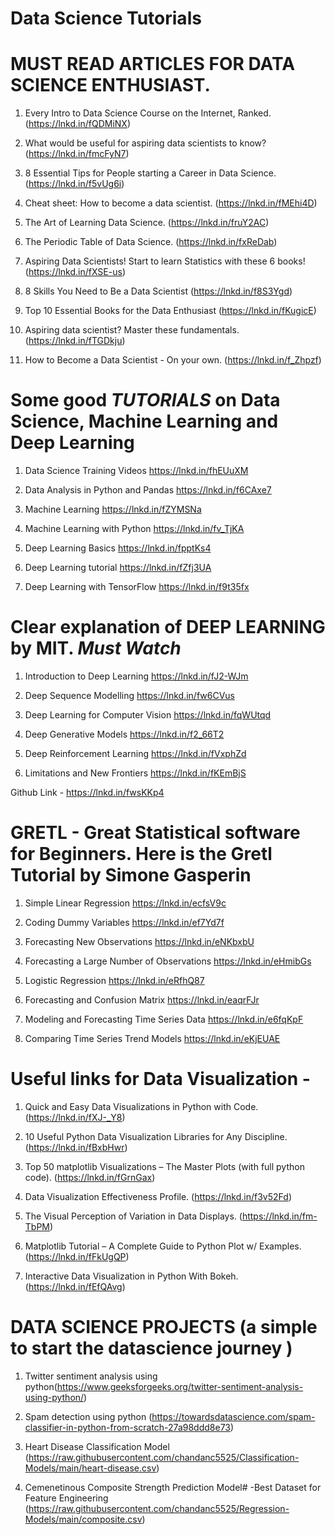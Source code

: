 # Data Science Tutorials

MUST READ ARTICLES FOR DATA SCIENCE ENTHUSIAST.
==============================================
1) Every Intro to Data Science Course on the Internet, Ranked.
(https://lnkd.in/fQDMiNX)

2) What would be useful for aspiring data scientists to know?
(https://lnkd.in/fmcFyN7)

3) 8 Essential Tips for People starting a Career in Data Science.
(https://lnkd.in/f5vUg6i)

4) Cheat sheet: How to become a data scientist.
(https://lnkd.in/fMEhi4D)

5) The Art of Learning Data Science.
(https://lnkd.in/fruY2AC)

6) The Periodic Table of Data Science.
(https://lnkd.in/fxReDab)

7) Aspiring Data Scientists! Start to learn Statistics with these 6 books!
(https://lnkd.in/fXSE-us)

8)  8 Skills You Need to Be a Data Scientist
(https://lnkd.in/f8S3Ygd)

9) Top 10 Essential Books for the Data Enthusiast
(https://lnkd.in/fKugicE)

10)  Aspiring data scientist? Master these fundamentals.
(https://lnkd.in/fTGDkju)

11) How to Become a Data Scientist - On your own.
(https://lnkd.in/f_Zhpzf)




Some good ***TUTORIALS*** on Data Science, Machine Learning and Deep Learning
=============================================================================
1) Data Science Training Videos
https://lnkd.in/fhEUuXM


2) Data Analysis in Python and Pandas
https://lnkd.in/f6CAxe7
 

3) Machine Learning
https://lnkd.in/fZYMSNa


4) Machine Learning with Python
https://lnkd.in/fv_TjKA
 

5) Deep Learning Basics
https://lnkd.in/fpptKs4
 

6) Deep Learning tutorial
https://lnkd.in/fZfj3UA


7) Deep Learning with TensorFlow
https://lnkd.in/f9t35fx




Clear explanation of DEEP LEARNING by MIT.  ***Must Watch*** 
=============================================================
1) Introduction to Deep Learning
https://lnkd.in/fJ2-WJm

2) Deep Sequence Modelling
https://lnkd.in/fw6CVus

3) Deep Learning for Computer Vision
https://lnkd.in/fqWUtqd

4) Deep Generative Models
https://lnkd.in/f2_66T2

5) Deep Reinforcement Learning
https://lnkd.in/fVxphZd

6) Limitations and New Frontiers
https://lnkd.in/fKEmBjS

Github Link - https://lnkd.in/fwsKKp4




GRETL - Great Statistical software for Beginners. Here is the Gretl Tutorial by Simone Gasperin
================================================================================================
1) Simple Linear Regression
https://lnkd.in/ecfsV9c

2) Coding Dummy Variables
https://lnkd.in/ef7Yd7f

3) Forecasting New Observations
https://lnkd.in/eNKbxbU

4) Forecasting a Large Number of Observations
https://lnkd.in/eHmibGs

5) Logistic Regression
https://lnkd.in/eRfhQ87

6) Forecasting and Confusion Matrix
https://lnkd.in/eaqrFJr

7) Modeling and Forecasting Time Series Data
https://lnkd.in/e6fqKpF
  
8) Comparing Time Series Trend Models
https://lnkd.in/eKjEUAE



Useful links for Data Visualization - 
====================================
1) Quick and Easy Data Visualizations in Python with Code.
(https://lnkd.in/fXJ-_Y8)

2) 10 Useful Python Data Visualization Libraries for Any Discipline.
(https://lnkd.in/fBxbHwr)

3) Top 50 matplotlib Visualizations – The Master Plots (with full python code).
(https://lnkd.in/fGrnGax)

4) Data Visualization Effectiveness Profile.
(https://lnkd.in/f3v52Fd)

5) The Visual Perception of Variation in Data Displays.
(https://lnkd.in/fm-TbPM)

6) Matplotlib Tutorial – A Complete Guide to Python Plot w/ Examples.
(https://lnkd.in/fFkUgQP)

7) Interactive Data Visualization in Python With Bokeh.
(https://lnkd.in/fEfQAvg)

DATA SCIENCE PROJECTS (a simple to start the datascience journey )
================================================================================================
1) Twitter sentiment analysis using python(https://www.geeksforgeeks.org/twitter-sentiment-analysis-using-python/)

2) Spam detection using python (https://towardsdatascience.com/spam-classifier-in-python-from-scratch-27a98ddd8e73)

3) Heart Disease Classification Model (https://raw.githubusercontent.com/chandanc5525/Classification-Models/main/heart-disease.csv)

4) Cemenetinous Composite Strength Prediction Model# -Best Dataset for Feature Engineering (https://raw.githubusercontent.com/chandanc5525/Regression-Models/main/composite.csv)

